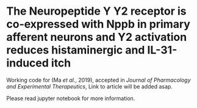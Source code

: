# The Neuropeptide Y Y2 receptor is co-expressed with Nppb in primary afferent neurons and Y2 activation reduces histaminergic and IL-31-induced itch

Working code for (Ma *et al.*, 2019), accepted in *Journal of Pharmacology and Experimental Therapeutics*, Link to article will be added asap.

Please read jupyter notebook for more information.
